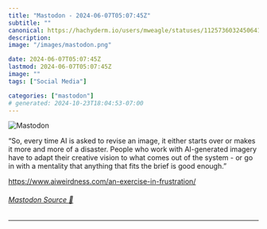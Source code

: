 ```yaml
---
title: "Mastodon - 2024-06-07T05:07:45Z"
subtitle: ""
canonical: https://hachyderm.io/users/mweagle/statuses/112573603245064179
description:
image: "/images/mastodon.png"

date: 2024-06-07T05:07:45Z
lastmod: 2024-06-07T05:07:45Z
image: ""
tags: ["Social Media"]

categories: ["mastodon"]
# generated: 2024-10-23T18:04:53-07:00
---
```

![Mastodon](/images/mastodon.png)

<p>“So, every time AI is asked to revise an image, it either starts over or makes it more and more of a disaster. People who work with AI-generated imagery have to adapt their creative vision to what comes out of the system - or go in with a mentality that anything that fits the brief is good enough.”</p><p><a href="https://www.aiweirdness.com/an-exercise-in-frustration/" target="_blank" rel="nofollow noopener noreferrer" translate="no"><span class="invisible">https://www.</span><span class="ellipsis">aiweirdness.com/an-exercise-in</span><span class="invisible">-frustration/</span></a></p>


###### [Mastodon Source 🐘](https://hachyderm.io/@mweagle/112573603245064179)

___
